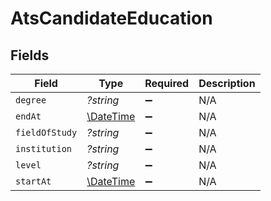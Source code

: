 # AtsCandidateEducation


## Fields

| Field                                                         | Type                                                          | Required                                                      | Description                                                   |
| ------------------------------------------------------------- | ------------------------------------------------------------- | ------------------------------------------------------------- | ------------------------------------------------------------- |
| `degree`                                                      | *?string*                                                     | :heavy_minus_sign:                                            | N/A                                                           |
| `endAt`                                                       | [\DateTime](https://www.php.net/manual/en/class.datetime.php) | :heavy_minus_sign:                                            | N/A                                                           |
| `fieldOfStudy`                                                | *?string*                                                     | :heavy_minus_sign:                                            | N/A                                                           |
| `institution`                                                 | *?string*                                                     | :heavy_minus_sign:                                            | N/A                                                           |
| `level`                                                       | *?string*                                                     | :heavy_minus_sign:                                            | N/A                                                           |
| `startAt`                                                     | [\DateTime](https://www.php.net/manual/en/class.datetime.php) | :heavy_minus_sign:                                            | N/A                                                           |